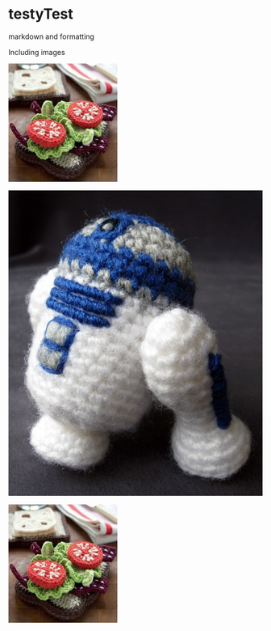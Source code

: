 testyTest
=========

markdown and formatting

Including images

![Test image 1](/_images/amig_1.png)

![Test image 2](https://github.com/moramie/testyTest/blob/master/_images/amig_3.jpg)

![Ref style link][image_1]

[image_1]: /_images/amig_1.png
